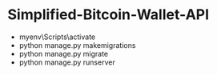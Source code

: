 # Simplified-Bitcoin-Wallet-API
 
- myenv\Scripts\activate
- python manage.py makemigrations
- python manage.py migrate
- python manage.py runserver
